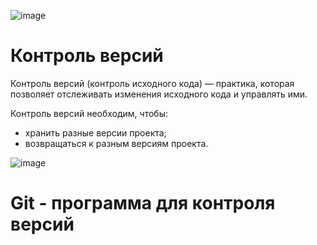 ![image](https://yourcmc.ru/wiki/images/4/4b/FishVCS.svg)
# Контроль версий
Контроль версий (контроль исходного кода) — практика, которая позволяет отслеживать
изменения исходного кода и управлять ими.

Контроль версий необходим, чтобы:
* хранить разные версии проекта;
* возвращаться к разным версиям проекта.

![image](https://guide.quickscrum.com/wp-content/uploads/2018/09/git-guide.png)
# Git - программа для контроля версий